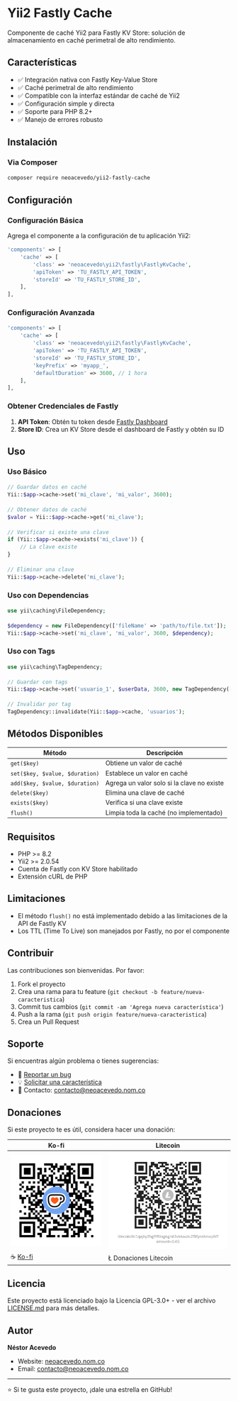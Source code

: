 # Yii2 Fastly Cache

Componente de caché Yii2 para Fastly KV Store: solución de almacenamiento en caché perimetral de alto rendimiento.

## Características

- ✅ Integración nativa con Fastly Key-Value Store
- ✅ Caché perimetral de alto rendimiento
- ✅ Compatible con la interfaz estándar de caché de Yii2
- ✅ Configuración simple y directa
- ✅ Soporte para PHP 8.2+
- ✅ Manejo de errores robusto

## Instalación

### Via Composer

```bash
composer require neoacevedo/yii2-fastly-cache
```

## Configuración

### Configuración Básica

Agrega el componente a la configuración de tu aplicación Yii2:

```php
'components' => [
    'cache' => [
        'class' => 'neoacevedo\yii2\fastly\FastlyKvCache',
        'apiToken' => 'TU_FASTLY_API_TOKEN',
        'storeId' => 'TU_FASTLY_STORE_ID',
    ],
],
```

### Configuración Avanzada

```php
'components' => [
    'cache' => [
        'class' => 'neoacevedo\yii2\fastly\FastlyKvCache',
        'apiToken' => 'TU_FASTLY_API_TOKEN',
        'storeId' => 'TU_FASTLY_STORE_ID',
        'keyPrefix' => 'myapp_',
        'defaultDuration' => 3600, // 1 hora
    ],
],
```

### Obtener Credenciales de Fastly

1. **API Token**: Obtén tu token desde [Fastly Dashboard](https://manage.fastly.com/account/personal/tokens)
2. **Store ID**: Crea un KV Store desde el dashboard de Fastly y obtén su ID

## Uso

### Uso Básico

```php
// Guardar datos en caché
Yii::$app->cache->set('mi_clave', 'mi_valor', 3600);

// Obtener datos de caché
$valor = Yii::$app->cache->get('mi_clave');

// Verificar si existe una clave
if (Yii::$app->cache->exists('mi_clave')) {
    // La clave existe
}

// Eliminar una clave
Yii::$app->cache->delete('mi_clave');
```

### Uso con Dependencias

```php
use yii\caching\FileDependency;

$dependency = new FileDependency(['fileName' => 'path/to/file.txt']);
Yii::$app->cache->set('mi_clave', 'mi_valor', 3600, $dependency);
```

### Uso con Tags

```php
use yii\caching\TagDependency;

// Guardar con tags
Yii::$app->cache->set('usuario_1', $userData, 3600, new TagDependency(['tags' => 'usuarios']));

// Invalidar por tag
TagDependency::invalidate(Yii::$app->cache, 'usuarios');
```

## Métodos Disponibles

| Método                         | Descripción                                |
| ------------------------------ | ------------------------------------------ |
| `get($key)`                    | Obtiene un valor de caché                  |
| `set($key, $value, $duration)` | Establece un valor en caché                |
| `add($key, $value, $duration)` | Agrega un valor solo si la clave no existe |
| `delete($key)`                 | Elimina una clave de caché                 |
| `exists($key)`                 | Verifica si una clave existe               |
| `flush()`                      | Limpia toda la caché (no implementado)     |

## Requisitos

- PHP >= 8.2
- Yii2 >= 2.0.54
- Cuenta de Fastly con KV Store habilitado
- Extensión cURL de PHP

## Limitaciones

- El método `flush()` no está implementado debido a las limitaciones de la API de Fastly KV
- Los TTL (Time To Live) son manejados por Fastly, no por el componente

## Contribuir

Las contribuciones son bienvenidas. Por favor:

1. Fork el proyecto
2. Crea una rama para tu feature (`git checkout -b feature/nueva-caracteristica`)
3. Commit tus cambios (`git commit -am 'Agrega nueva característica'`)
4. Push a la rama (`git push origin feature/nueva-caracteristica`)
5. Crea un Pull Request

## Soporte

Si encuentras algún problema o tienes sugerencias:

- 🐛 [Reportar un bug](https://github.com/neoacevedo/yii2-fastly-cache/issues)
- 💡 [Solicitar una característica](https://github.com/neoacevedo/yii2-fastly-cache/issues)
- 📧 Contacto: contacto@neoacevedo.nom.co

## Donaciones

Si este proyecto te es útil, considera hacer una donación:

<div align="center">

| Ko-fi                                                  | Litecoin                                                     |
| ------------------------------------------------------ | ------------------------------------------------------------ |
| [![Ko-fi QR](ko-fi.png)](https://ko-fi.com/neoacevedo) | <img title="" src="Litecoin.jpg" alt="Litecoin" width="399"> |
| ☕ [Ko-fi](https://ko-fi.com/neoacevedo)                | Ł Donaciones Litecoin                                        |

</div>

## Licencia

Este proyecto está licenciado bajo la Licencia GPL-3.0+ - ver el archivo [LICENSE.md](LICENSE.md) para más detalles.

## Autor

**Néstor Acevedo**

- Website: [neoacevedo.nom.co](https://neoacevedo.nom.co)
- Email: contacto@neoacevedo.nom.co

---

⭐ Si te gusta este proyecto, ¡dale una estrella en GitHub!